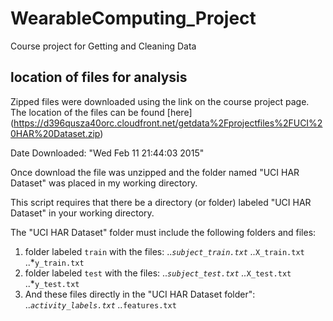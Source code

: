 # WearableComputing_Project
Course project for Getting and Cleaning Data
## location of files for analysis
Zipped files were downloaded using the link on the course project page. The location of the files can be found [here] (https://d396qusza40orc.cloudfront.net/getdata%2Fprojectfiles%2FUCI%20HAR%20Dataset.zip)

Date Downloaded:  "Wed Feb 11 21:44:03 2015"

Once download the file was unzipped and the folder named "UCI HAR Dataset" was placed in my working directory.

This script requires that there be a directory (or folder) labeled "UCI HAR Dataset" in your working directory.

The "UCI HAR Dataset" folder must include the following folders and files:

1. folder labeled `train` with the files:
..*`subject_train.txt`
..*`X_train.txt`
..*`y_train.txt`
2. folder labeled `test` with the files:
..*`subject_test.txt`
..*`X_test.txt`
..*`y_test.txt`
3. And these files directly in the "UCI HAR Dataset folder":
..*`activity_labels.txt`
..*`features.txt`








